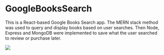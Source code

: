 # GoogleBooksSearch

This is a React-based Google Books Search app. The MERN stack method was used to query and display books based on user searches. Then Node, Express and MongoDB were implemented to save what the user searched to review or purchase later. 


![](images/Screen%20Shot%202020-05-18%20at%206.42.23%20PM.png)

